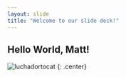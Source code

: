 ```yaml
---
layout: slide
title: "Welcome to our slide deck!"
---
```


## Hello World, Matt!

![luchadortocat](https://octodex.github.com/images/luchadortocat.png)
{: .center}
